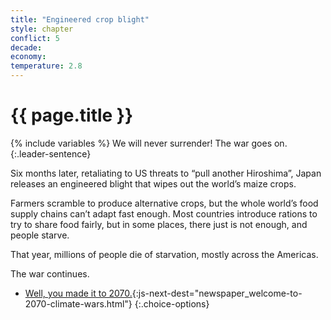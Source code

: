 ```yaml
---
title: "Engineered crop blight"
style: chapter
conflict: 5
decade: 
economy: 
temperature: 2.8
---
```


<h1>{{ page.title }}</h1>

{% include variables %}
We will never surrender! The war goes on.
{:.leader-sentence}

Six months later, retaliating to US threats to “pull another Hiroshima”, Japan releases an engineered blight that wipes out the world’s maize crops.

Farmers scramble to produce alternative crops, but the whole world’s food supply chains can’t adapt fast enough. Most countries introduce rations to try to share food fairly, but in some places, there just is not enough, and people starve.

That year, millions of people die of starvation, mostly across the Americas.

The war continues.

- [Well, you made it to 2070.](part-page_2070.html){:js-next-dest="newspaper_welcome-to-2070-climate-wars.html"}
{:.choice-options}
